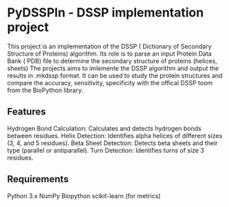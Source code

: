 # PyDSSPln - DSSP implementation project
This project is an implementation of the DSSP ( Dictionary of Secondary Structure of Proteins) algorithm. Its role is to parse an input Protein Data Bank ( PDB) file to determine the secondary structure of proteins (helices, sheets) The projects aims to imlemente the DSSP algorithm and output the results in .mkdssp format. It can be used to study the protein structures and compare the accuracy, sensitivity, specificity with the offical DSSP toom from the BioPython library.

## Features
Hydrogen Bond Calculation: Calculates and detects hydrogen bonds between residues.
Helix Detection: Identifies alpha helices of different sizes (3, 4, and 5 residues).
Beta Sheet Detection: Detects beta sheets and their type (parallel or antiparallel).
Turn Detection: Identifies turns of size 3 residues.

## Requirements
Python 3.x
NumPy
Biopython
scikit-learn (for metrics)
